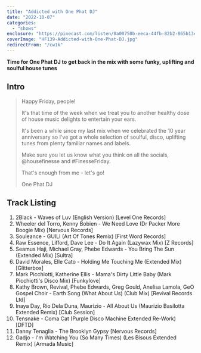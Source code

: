 ```yaml
---
title: "Addicted with One Phat DJ"
date: "2022-10-07"
categories:
  - "shows"
enclosure: "https://pinecast.com/listen/8a00750b-eeca-44fb-82b2-865b13ea1e65.mp3 72019711 audio/mpeg "
coverImage: "HF139-Addicted-with-One-Phat-DJ.jpg"
redirectFrom: "/cw1k"
---
```


**Time for One Phat DJ to get back in the mix with some funky, uplifting and soulful house tunes**

## Intro

> Happy Friday, people!
>
> It's that time of the week when we treat you to another healthy dose of house music delights to entertain your ears.
>
> It's been a while since my last mix when we celebrated the 10 year anniversary so I've got a whole selection of soulful, disco, uplifting tunes from plenty familiar names and labels.
>
> Make sure you let us know what you think on all the socials, @housefinesse and #FinesseFriday.
>
> That's enough from me - let's go!
>
> One Phat DJ

## Track Listing

1. 2Black - Waves of Luv (English Version) \[Level One Records\]
2. Wheeler del Torro, Kenny Bobien - We Need Love (Dr Packer More Boogie Mix) \[Nervous Records\]
3. Souleance - GUILI (Art Of Tones Remix) \[First Word Records\]
4. Raw Essence, Lifford, Dave Lee - Do It Again (Lazywax Mix) \[Z Records\]
5. Seamus Haji, Michael Gray, Phebe Edwards - You Bring The Sun (Extended Mix) \[Sultra\]
6. David Morales, Elle Cato - Holding Me Touching Me (Extended Mix) \[Glitterbox\]
7. Mark Picchiotti, Katherine Ellis - Mama's Dirty Little Baby (Mark Picchiotti's Disco Mix) \[Funkylove\]
8. Kathy Brown, Revival, Phebe Edwards, Greg Gould, Anelisa Lamola, GeO Gospel Choir - Earth Song (What About Us) (Club Mix) \[Revival Records Ltd\]
9. Inaya Day, Rio Dela Duna, Maurizio - All About Us (Maurizio Basilotta Extended Remix) \[Club Session\]
10. Tensnake - Coma Cat (Purple Disco Machine Extended Re-Work) \[DFTD\]
11. Danny Tenaglia - The Brooklyn Gypsy \[Nervous Records\]
12. Gadjo - I'm Watching You (So Many Times) (Les Bisous Extended Remix) \[Armada Music\]
